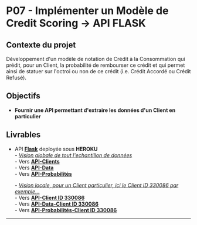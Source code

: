 # P07 - Implémenter un Modèle de Credit Scoring → API FLASK


## Contexte du projet
Développement d'un modèle de notation de Crédit à la Consommation qui prédit, pour un Client, la probabilité de rembourser ce crédit et qui permet ainsi de statuer sur l'octroi ou non de ce crédit (i.e. Crédit Accordé ou Crédit Refusé).


## Objectifs 
- **Fournir une API permettant d'extraire les données d'un Client en particulier**
      
   
## Livrables
- API [**Flask**](https://pypi.org/project/Flask/) deployée sous **HEROKU**<br>
      - <u>*Vision globale de tout l'echantillon de données*</u><br>
                  - Vers [**API-Clients**](https://p7-api-flask.herokuapp.com/api_client/all)<br>
                  - Vers [**API-Data**](https://p7-api-flask.herokuapp.com/api_data/all)<br>
                  - Vers [**API-Probabilités**](https://p7-api-flask.herokuapp.com/api_proba/all)<br><p>
      - <u>*Vision locale, pour un Client particulier, ici le Client ID 330086 par exemple...*</u><br>
                  - Vers [**API-Client ID 330086**](https://p7-api-flask.herokuapp.com/api_client/choix_client?id=330086)<br>
                  - Vers [**API-Data-Client ID 330086**](https://p7-api-flask.herokuapp.com/api_data/client_choisi?id=330086)<br>
                  - Vers [**API-Probabilités-Client ID 330086**](https://p7-api-flask.herokuapp.com/api_proba/client_choisi?id=330086)<br>


---
